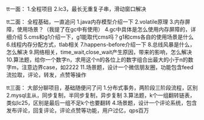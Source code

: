 tt一面：
1.全程项目
2.lc3，最长无重复子串，滑动窗口解决

tt二面：
全程基础，一直追问
1.java内存模型介绍一下
2.volatile原理
3.内存屏障，使用场景？（我提了在gc中有使用）
4.gc中具体是怎么使用内存屏障的，详细介绍
5.cms和g1介绍一下，g1能取代cms吗？g1和cms各自的使用场景是什么
6.线程内存分配方式，tlab相关
7.happens-before介绍一下
8.总线风暴是什么，怎么解决
9.网络相关，time_wait,close_wait产生原因，带来的影响，怎么解决
10.算法题，给你一个数字n，求用这个n的各位上的数字组合出最大的小于n的数字m，注意边界case，如2222
11.场景题，设计一个微信朋友圈，功能包含feed流拉取，评论，转发，点赞等操作

tt三面：
大部分聊项目，基础随便问了问
1.分布式事务，两阶段三阶段流程，区别
2.mysql主从，同步复制，半同步复制，异步复制
3.算法题，k个一组翻转链表，类似lc25，区别是最后一组不足k个也要翻转
4.场景题，设计一个评论系统，包含发布评论，回复评论，评论点赞等功能，用户过亿，qps百万